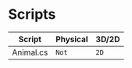 # Scripts

| Script | Physical | 3D/2D |
|------------|------|--------|
| Animal.cs | `Not` | `2D` |
